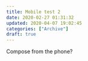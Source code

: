 ```yaml
---
title: Mobile test 2
date: 2020-02-27 01:31:32
updated: 2020-04-07 19:02:45
categories: ["Archive"]
draft: true
---
```


Compose from the phone?<br>